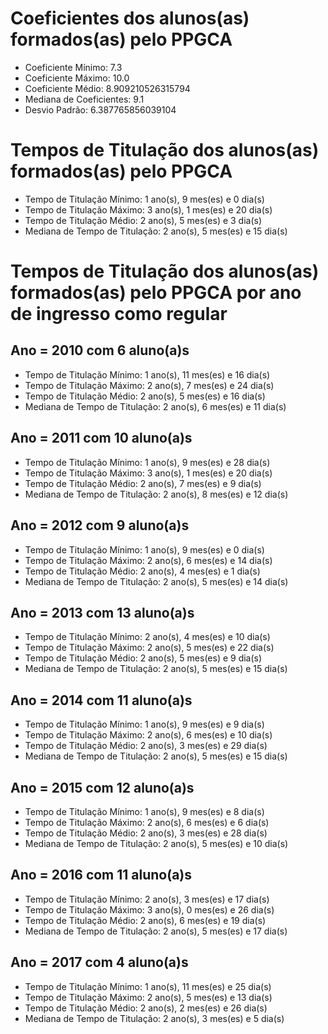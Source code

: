# Coeficientes dos alunos(as) formados(as) pelo PPGCA
- Coeficiente Mínimo: 7.3
- Coeficiente Máximo: 10.0
- Coeficiente Médio: 8.909210526315794
- Mediana de Coeficientes: 9.1
- Desvio Padrão: 6.387765856039104

# Tempos de Titulação dos alunos(as) formados(as) pelo PPGCA
- Tempo de Titulação Mínimo: 1 ano(s),  9 mes(es) e 0 dia(s)
- Tempo de Titulação Máximo: 3 ano(s),  1 mes(es) e 20 dia(s)
- Tempo de Titulação Médio: 2 ano(s),  5 mes(es) e 3 dia(s)
- Mediana de Tempo de Titulação: 2 ano(s),  5 mes(es) e 15 dia(s)

# Tempos de Titulação dos alunos(as) formados(as) pelo PPGCA por ano de ingresso como regular

## Ano = 2010 com 6 aluno(a)s
- Tempo de Titulação Mínimo: 1 ano(s),  11 mes(es) e 16 dia(s)
- Tempo de Titulação Máximo: 2 ano(s),  7 mes(es) e 24 dia(s)
- Tempo de Titulação Médio: 2 ano(s),  5 mes(es) e 16 dia(s)
- Mediana de Tempo de Titulação: 2 ano(s),  6 mes(es) e 11 dia(s)

## Ano = 2011 com 10 aluno(a)s
- Tempo de Titulação Mínimo: 1 ano(s),  9 mes(es) e 28 dia(s)
- Tempo de Titulação Máximo: 3 ano(s),  1 mes(es) e 20 dia(s)
- Tempo de Titulação Médio: 2 ano(s),  7 mes(es) e 9 dia(s)
- Mediana de Tempo de Titulação: 2 ano(s),  8 mes(es) e 12 dia(s)

## Ano = 2012 com 9 aluno(a)s
- Tempo de Titulação Mínimo: 1 ano(s),  9 mes(es) e 0 dia(s)
- Tempo de Titulação Máximo: 2 ano(s),  6 mes(es) e 14 dia(s)
- Tempo de Titulação Médio: 2 ano(s),  4 mes(es) e 1 dia(s)
- Mediana de Tempo de Titulação: 2 ano(s),  5 mes(es) e 14 dia(s)

## Ano = 2013 com 13 aluno(a)s
- Tempo de Titulação Mínimo: 2 ano(s),  4 mes(es) e 10 dia(s)
- Tempo de Titulação Máximo: 2 ano(s),  5 mes(es) e 22 dia(s)
- Tempo de Titulação Médio: 2 ano(s),  5 mes(es) e 9 dia(s)
- Mediana de Tempo de Titulação: 2 ano(s),  5 mes(es) e 15 dia(s)

## Ano = 2014 com 11 aluno(a)s
- Tempo de Titulação Mínimo: 1 ano(s),  9 mes(es) e 9 dia(s)
- Tempo de Titulação Máximo: 2 ano(s),  6 mes(es) e 10 dia(s)
- Tempo de Titulação Médio: 2 ano(s),  3 mes(es) e 29 dia(s)
- Mediana de Tempo de Titulação: 2 ano(s),  5 mes(es) e 15 dia(s)

## Ano = 2015 com 12 aluno(a)s
- Tempo de Titulação Mínimo: 1 ano(s),  9 mes(es) e 8 dia(s)
- Tempo de Titulação Máximo: 2 ano(s),  6 mes(es) e 6 dia(s)
- Tempo de Titulação Médio: 2 ano(s),  3 mes(es) e 28 dia(s)
- Mediana de Tempo de Titulação: 2 ano(s),  5 mes(es) e 10 dia(s)

## Ano = 2016 com 11 aluno(a)s
- Tempo de Titulação Mínimo: 2 ano(s),  3 mes(es) e 17 dia(s)
- Tempo de Titulação Máximo: 3 ano(s),  0 mes(es) e 26 dia(s)
- Tempo de Titulação Médio: 2 ano(s),  6 mes(es) e 19 dia(s)
- Mediana de Tempo de Titulação: 2 ano(s),  5 mes(es) e 17 dia(s)

## Ano = 2017 com 4 aluno(a)s
- Tempo de Titulação Mínimo: 1 ano(s),  11 mes(es) e 25 dia(s)
- Tempo de Titulação Máximo: 2 ano(s),  5 mes(es) e 13 dia(s)
- Tempo de Titulação Médio: 2 ano(s),  2 mes(es) e 26 dia(s)
- Mediana de Tempo de Titulação: 2 ano(s),  3 mes(es) e 5 dia(s)
